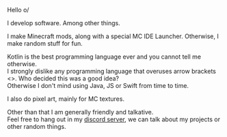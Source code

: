 Hello o/

I develop software. Among other things.

I make Minecraft mods, along with a special MC IDE Launcher.
Otherwise, I make random stuff for fun.

Kotlin is the best programming language ever and you cannot tell me otherwise. \
I strongly dislike any programming language that overuses arrow brackets <>. Who decided this was a good idea? \
Otherwise I don't mind using Java, JS or Swift from time to time.

I also do pixel art, mainly for MC textures.

Other than that I am generally friendly and talkative. \
Feel free to hang out in my [discord server](https://discord.gg/26Xd7cE7Ww), we can talk about my projects or other random things.
